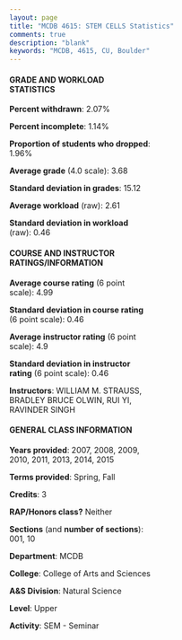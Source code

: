```yaml
---
layout: page
title: "MCDB 4615: STEM CELLS Statistics"
comments: true
description: "blank"
keywords: "MCDB, 4615, CU, Boulder"
--- 
```

<head>
<script src="https://ajax.googleapis.com/ajax/libs/jquery/2.1.3/jquery.min.js"></script>
<script src="https://dl.dropboxusercontent.com/s/pc42nxpaw1ea4o9/highcharts.js?dl=0"></script>
<!-- <script src="../assets/js/highcharts.js"></script> -->
<style type="text/css">@font-face {
	font-family: "Bebas Neue";
	src: url(https://www.filehosting.org/file/details/544349/BebasNeue%20Regular.otf) format("opentype");
	}
	h1.Bebas { 
		font-family: "Bebas Neue", Verdana, Tahoma;
	}
</style>
</head>
<body>
	<div id="container" style="float: right; width: 45%; height: 88%; margin-left: 2.5%; margin-right: 2.5%;"></div>
	<script language="JavaScript">
		$(document).ready(function() {
		var chart = {type: 'column'};
		var title = {text: 'Grade Distribution'};
		var xAxis = {categories: ['A','B','C','D','F'],crosshair: true};
		var yAxis = {min: 0,title: {text: 'Percentage'}};
		var tooltip = {headerFormat: '<center><b><span style="font-size:20px">{point.key}</span></b></center>',
		               pointFormat: '<td style="padding:0"><b>{point.y:.1f}%</b></td>',
		               footerFormat: '</table>',shared: true,useHTML: true};
		var plotOptions = {column: {pointPadding: 0.0,borderWidth: 0}};  
		var credits = {enabled: false};var series= [{name: 'Percent',data: [76.11,21.05,2.83,0.0,0.0,]}];
		var json = {};
		json.chart = chart;
		json.title = title;
		json.tooltip = tooltip;
		json.xAxis = xAxis;
		json.yAxis = yAxis;  
		json.series = series;
		json.plotOptions = plotOptions;  
		json.credits = credits;
		$('#container').highcharts(json);
	});
	</script>
</body>
			   
#### GRADE AND WORKLOAD STATISTICS

**Percent withdrawn**: 2.07%

**Percent incomplete**: 1.14%

**Proportion of students who dropped**: 1.96%

**Average grade** (4.0 scale): 3.68

**Standard deviation in grades**: 15.12

**Average workload** (raw): 2.61

**Standard deviation in workload** (raw): 0.46

#### COURSE AND INSTRUCTOR RATINGS/INFORMATION

**Average course rating** (6 point scale): 4.99

**Standard deviation in course rating** (6 point scale): 0.46

**Average instructor rating** (6 point scale): 4.9

**Standard deviation in instructor rating** (6 point scale): 0.46

**Instructors**: WILLIAM M. STRAUSS, BRADLEY BRUCE OLWIN, RUI YI, RAVINDER SINGH

#### GENERAL CLASS INFORMATION

**Years provided**: 2007, 2008, 2009, 2010, 2011, 2013, 2014, 2015

**Terms provided**: Spring, Fall

**Credits**: 3

**RAP/Honors class?** Neither

**Sections** (and **number of sections**): 001, 10

**Department**: MCDB

**College**: College of Arts and Sciences

**A&S Division**: Natural Science

**Level**: Upper

**Activity**: SEM - Seminar